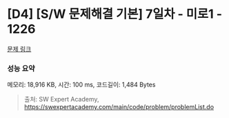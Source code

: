 # [D4] [S/W 문제해결 기본] 7일차 - 미로1 - 1226 

[문제 링크](https://swexpertacademy.com/main/code/problem/problemDetail.do?contestProbId=AV14vXUqAGMCFAYD) 

### 성능 요약

메모리: 18,916 KB, 시간: 100 ms, 코드길이: 1,484 Bytes



> 출처: SW Expert Academy, https://swexpertacademy.com/main/code/problem/problemList.do